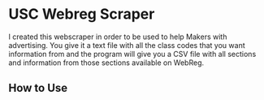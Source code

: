# USC Webreg Scraper
I created this webscraper in order to be used to help Makers with advertising. You give it a text file with all the class codes that you want information from and the program will give you a CSV file with all sections and information from those sections available on WebReg.

## How to Use
